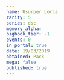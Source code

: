 ```yaml
---
name: Usurper Lorca
rarity: 5
series: dsc
memory_alpha:
bigbook_tier: -1
events: 0
in_portal: true
date: 19/03/2019
obtained: Pack
mega: false
published: true
---
```



